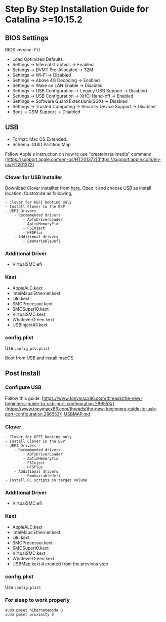 # Step By Step Installation Guide for Catalina >=10.15.2

## BIOS Settings

BIOS version: `F11`

- Load Optimized Defaults
- Settings -> Internal Graphics -> Enabled
- Settings -> DVMT Pre-Allocated -> 32M
- Settings -> Wi-Fi -> Disabled
- Settings -> Above 4G Decoding -> Enabled
- Settings -> Wake on LAN Enable -> Disabled
- Settings -> USB Configuration -> Legacy USB Support -> Disabled
- Settings -> USB Configuration -> XHCI Hand-off -> Enabled
- Settings -> Software Guard Extensions(SGX) -> Disabled
- Settings -> Trusted Computing -> Security Device Support -> Disabled
- Boot -> CSM Support -> Disabled


## USB

- Format: Mac OS Extended.
- Schema: GUID Partition Map       

Follow Apple's instruction on how to use "createinstallmedia" command [https://support.apple.com/en-us/HT201372](https://support.apple.com/en-us/HT201372)

### Clover for USB Installer

Download Clover installter from [here](https://github.com/Dids/clover-builder/releases). Open it and choose USB as install location. Customize as following;

```
- Clover for UEFI booting only
- Install Clover in the ESP
- UEFI Drivers
	- Recommended drivers
		- ApfsDriverLoader
		- AptioMemoryFix
		- FSInject
		- HFSPlus
	- Additional drivers
		- EmuVariableUefi
```

### Additional Driver
- VirtualSMC.efi

### Kext
- AppleALC.kext
- IntelMausiEthernet.kext
- Lilu.kext
- SMCProcessor.kext
- SMCSuperIO.kext
- VirtualSMC.kext
- WhateverGreen.kext
- USBInjectAll.kext

### config.plist

Use `config_usb.plist`

Boot from USB and install macOS. 

## Post Install

### Configure USB
Follow this guide: [https://www.tonymacx86.com/threads/the-new-beginners-guide-to-usb-port-configuration.286553/](https://www.tonymacx86.com/threads/the-new-beginners-guide-to-usb-port-configuration.286553/)
[USBMAP.md](USBMAP.md) 

### Clover

```
- Clover for UEFI booting only
- Install Clover in the ESP
- UEFI Drivers
	- Recommended drivers
		- ApfsDriverLoader
		- AptioMemoryFix
		- FSInject
		- HFSPlus
	- Additional drivers
		- EmuVariableUefi
- Install RC scripts on target volume
```

### Additional Driver
- VirtualSMC.efi

### Kext
- AppleALC.kext
- IntelMausiEthernet.kext
- Lilu.kext
- SMCProcessor.kext
- SMCSuperIO.kext
- VirtualSMC.kext
- WhateverGreen.kext
- USBMap.kext # created from the previous step

### config.plist

Use `config.plist`

### For sleep to work properly

```
sudo pmset hibernatemode 0
sudo pmset proximity 0
```
